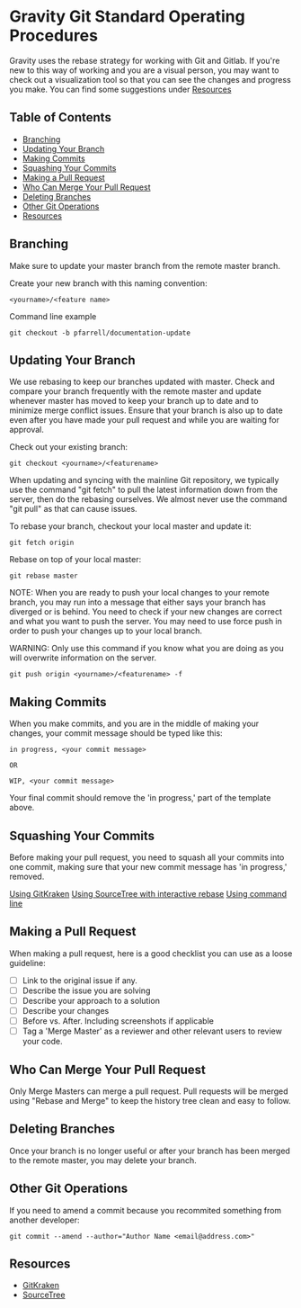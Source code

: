 
# Gravity Git Standard Operating Procedures

Gravity uses the rebase strategy for working with Git and Gitlab. If you're new to this way of working and you are a visual person, you may want to check out a visualization tool so that you can see the changes and progress you make. You can find some suggestions under [Resources](#Resources)

## Table of Contents
* [Branching](#Branching)
* [Updating Your Branch](#Updating-Your-Branch)
* [Making Commits](#Making-Commits)
* [Squashing Your Commits](#Squashing-Your-Commits)
* [Making a Pull Request](#Making-a-Pull-Request)
* [Who Can Merge Your Pull Request](#Who-Can-Merge-Your-Pull-Request)
* [Deleting Branches](#Deleting-Branches)
* [Other Git Operations](#Other-Git-Operations)
* [Resources](#Resources)

## Branching

Make sure to update your master branch from the remote master branch.

Create your new branch with this naming convention:
```
<yourname>/<feature name>
```

Command line example
```
git checkout -b pfarrell/documentation-update
```

## Updating Your Branch

We use rebasing to keep our branches updated with master. Check and compare your branch frequently with the remote master and update whenever master has moved to keep your branch up to date and to minimize merge conflict issues. Ensure that your branch is also up to date even after you have made your pull request and while you are waiting for approval.

Check out your existing branch:
```
git checkout <yourname>/<featurename>
```

When updating and syncing with the mainline Git repository, we typically use the command "git fetch" to pull the latest information down from the server, then do the rebasing ourselves.  We almost never use the command "git pull" as that can cause issues.

To rebase your branch, checkout your local master and update it:
```
git fetch origin
```

Rebase on top of your local master:
```
git rebase master
```

NOTE:
When you are ready to push your local changes to your remote branch, you may run into a message that either says your branch has diverged or is behind.  You need to check if your new changes are correct and what you want to push the server. You may need to use force push in order to push your changes up to your local branch.

WARNING: Only use this command if you know what you are doing as you will overwrite information on the server.
```
git push origin <yourname>/<featurename> -f
```

## Making Commits

When you make commits, and you are in the middle of making your changes, your commit message should be typed like this:
```
in progress, <your commit message>

OR 

WIP, <your commit message>
```

Your final commit should remove the 'in progress,' part of the template above.

## Squashing Your Commits

Before making your pull request, you need to squash all your commits into one commit, making sure that your new commit message has 'in progress,' removed.

[Using GitKraken](https://support.gitkraken.com/working-with-commits/squash/)
[Using SourceTree with interactive rebase](ttps://community.atlassian.com/t5/Sourcetree-questions/In-SourceTree-how-do-I-squash-commits/qaq-p/345666)
[Using command line](https://medium.com/@slamflipstrom/a-beginners-guide-to-squashing-commits-with-git-rebase-8185cf6e62ec)

## Making a Pull Request

When making a pull request, here is a good checklist you can use as a loose guideline:
- [ ] Link to the original issue if any.
- [ ] Describe the issue you are solving
- [ ] Describe your approach to a solution
- [ ] Describe your changes
- [ ] Before vs. After. Including screenshots if applicable
- [ ] Tag a 'Merge Master' as a reviewer and other relevant users to review your code.

## Who Can Merge Your Pull Request

Only Merge Masters can merge a pull request. Pull requests will be merged using "Rebase and Merge" to keep the history tree clean and easy to follow.

## Deleting Branches

Once your branch is no longer useful or after your branch has been merged to the remote master, you may delete your branch.

## Other Git Operations

If you need to amend a commit because you recommited something from another developer:
```
git commit --amend --author="Author Name <email@address.com>"
```

## Resources

* [GitKraken](https://www.gitkraken.com/)
* [SourceTree](https://www.sourcetreeapp.com/)
